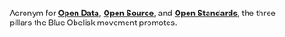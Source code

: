 Acronym for **[Open Data](opendata.md)**, **[Open Source](opensource.md)**, and **[Open Standards](openstandards.md)**, the three pillars the Blue Obelisk movement promotes. 
